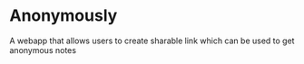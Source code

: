 # Anonymously
A webapp that allows users to create sharable link which can be used to get anonymous notes
